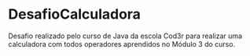 # DesafioCalculadora


Desafio realizado pelo curso de Java da escola Cod3r para realizar uma calculadora com todos operadores aprendidos no Módulo 3 do curso.
